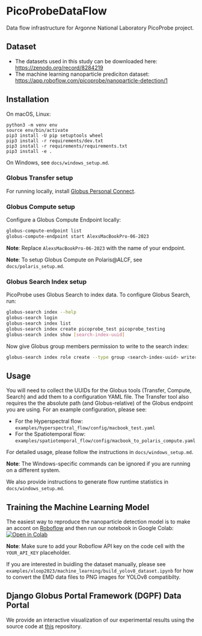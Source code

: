 # PicoProbeDataFlow
Data flow infrastructure for Argonne National Laboratory PicoProbe project.

## Dataset
- The datasets used in this study can be downloaded here: https://zenodo.org/record/8284219
- The machine learning nanoparticle prediciton dataset: https://app.roboflow.com/picoprobe/nanoparticle-detection/1

## Installation
On macOS, Linux:
```
python3 -m venv env
source env/bin/activate
pip3 install -U pip setuptools wheel
pip3 install -r requirements/dev.txt
pip3 install -r requirements/requirements.txt
pip3 install -e .
```

On Windows, see `docs/windows_setup.md`.

### Globus Transfer setup
For running locally, install [Globus Personal Connect](https://www.globus.org/globus-connect-personal). 

### Globus Compute setup
Configure a Globus Compute Endpoint locally:
```bash
globus-compute-endpoint list
globus-compute-endpoint start AlexsMacBookPro-06-2023
```
**Note**: Replace `AlexsMacBookPro-06-2023` with the name of your endpoint.

**Note**: To setup Globus Compute on Polaris@ALCF, see `docs/polaris_setup.md`.

### Globus Search Index setup
PicoProbe uses Globus Search to index data. To configure Globus Search, run:
```bash
globus-search index --help
globus-search login
globus-search index list
globus-search index create picoprobe_test picoprobe_testing
globus-search index show [search-index-uuid]
```
Now give Globus group members permission to write to the search index:
```bash
globus-search index role create --type group <search-index-uuid> writer <group-uuid>
```

## Usage
You will need to collect the UUIDs for the Globus tools (Transfer, Compute, Search) and add them to
a configuration YAML file. The Transfer tool also requires the the absolute path (and Globus-relative) 
of the Globus endpoint you are using. For an example configuration, please see:
- For the Hyperspectral flow: `examples/hyperspectral_flow/config/macbook_test.yaml`
- For the Spatiotemporal flow: `examples/spatiotemporal_flow/config/macbook_to_polaris_compute.yaml`

For detailed usage, please follow the instructions in `docs/windows_setup.md`. 

**Note**: The Windows-specific commands can be ignored if you are running on a different system.

We also provide instructions to generate flow runtime statistics in `docs/windows_setup.md`.

## Training the Machine Learning Model
The easiest way to reproduce the nanoparticle detection model is to make an accont on [Roboflow](https://roboflow.com/) and then run our notebook in Google Colab: [![Open in Colab](https://colab.research.google.com/assets/colab-badge.svg)](https://colab.research.google.com/github/ramanathanlab/PicoProbeDataFlow/blob/main/examples/xloop2023/machine_learning/train_yolov8_object_detection_on_custom_dataset.ipynb)

**Note**: Make sure to add your Roboflow API key on the code cell with the `YOUR_API_KEY` placeholder.

If you are interested in buidling the dataset manually, please see `examples/xloop2023/machine_learning/build_yolov8_dataset.ipynb` for how to convert the EMD data files to PNG images for YOLOv8 compatibilty.

## Django Globus Portal Framework (DGPF) Data Portal
We provide an interactive visualization of our experimental results using the source code at [this](https://github.com/ramanathanlab/picoprobe-portal/tree/main) repository.
